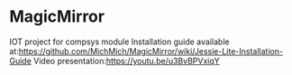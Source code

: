 # MagicMirror
IOT project for compsys module
Installation guide available at:https://github.com/MichMich/MagicMirror/wiki/Jessie-Lite-Installation-Guide
Video presentation:https://youtu.be/u3BvBPVxiqY
